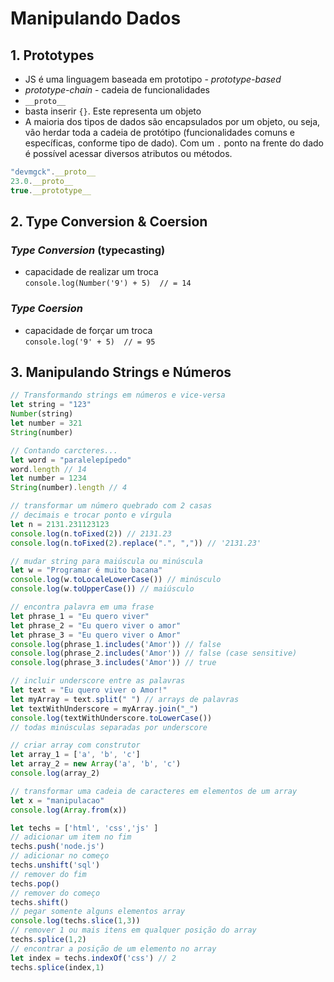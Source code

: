 # Manipulando Dados

## 1. Prototypes
- JS é uma linguagem baseada em prototipo - *prototype-based*
- *prototype-chain* - cadeia de funcionalidades 
- `__proto__`
- basta inserir `{}`. Este representa um objeto
- A maioria dos tipos de dados são encapsulados por um objeto, ou seja, vão herdar toda a cadeia de protótipo (funcionalidades comuns e específicas, conforme tipo de dado). Com um `.` ponto na frente do dado é possível acessar diversos atributos ou métodos.

```js
"devmgck".__proto__
23.0.__proto__
true.__prototype__
```

## 2. Type Conversion & Coersion

### *Type Conversion* (typecasting)
- capacidade de realizar um troca <br>
`console.log(Number('9') + 5)  // = 14`

### *Type Coersion* 
- capacidade de forçar um troca <br>
`console.log('9' + 5)  // = 95`


## 3. Manipulando Strings e Números

```js
// Transformando strings em números e vice-versa
let string = "123"
Number(string)
let number = 321
String(number)
```
```js
// Contando carcteres...
let word = "paralelepípedo"
word.length // 14
let number = 1234
String(number).length // 4
```

```js
// transformar um número quebrado com 2 casas 
// decimais e trocar ponto e vírgula
let n = 2131.231123123
console.log(n.toFixed(2)) // 2131.23
console.log(n.toFixed(2).replace(".", ",")) // '2131.23'
```

```js
// mudar string para maiúscula ou minúscula
let w = "Programar é muito bacana"
console.log(w.toLocaleLowerCase()) // minúsculo
console.log(w.toUpperCase()) // maiúsculo
```

```js
// encontra palavra em uma frase
let phrase_1 = "Eu quero viver" 
let phrase_2 = "Eu quero viver o amor"
let phrase_3 = "Eu quero viver o Amor"
console.log(phrase_1.includes('Amor')) // false
console.log(phrase_2.includes('Amor')) // false (case sensitive)
console.log(phrase_3.includes('Amor')) // true
```
```js
// incluir underscore entre as palavras
let text = "Eu quero viver o Amor!"
let myArray = text.split(" ") // arrays de palavras
let textWithUnderscore = myArray.join("_") 
console.log(textWithUnderscore.toLowerCase())
// todas minúsculas separadas por underscore
```

```js
// criar array com construtor
let array_1 = ['a', 'b', 'c']
let array_2 = new Array('a', 'b', 'c')
console.log(array_2)
```

```js
// transformar uma cadeia de caracteres em elementos de um array
let x = "manipulacao"
console.log(Array.from(x))
```

```js
let techs = ['html', 'css','js' ]
// adicionar um item no fim
techs.push('node.js')
// adicionar no começo
techs.unshift('sql')
// remover do fim
techs.pop()
// remover do começo
techs.shift()
// pegar somente alguns elementos array
console.log(techs.slice(1,3))
// remover 1 ou mais itens em qualquer posição do array
techs.splice(1,2)
// encontrar a posição de um elemento no array
let index = techs.indexOf('css') // 2
techs.splice(index,1)
```
